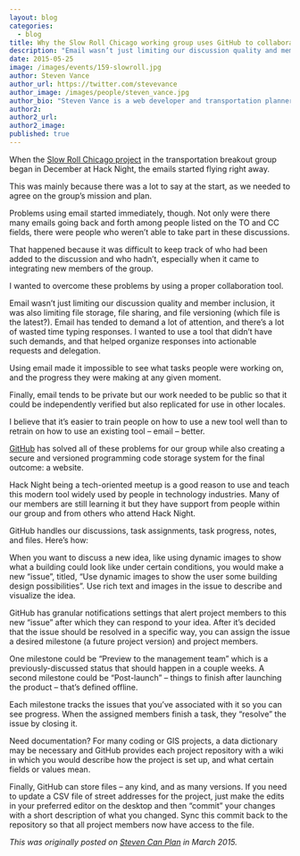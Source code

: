 ```yaml
---
layout: blog
categories: 
  - blog
title: Why the Slow Roll Chicago working group uses GitHub to collaborate
description: "Email wasn’t just limiting our discussion quality and member inclusion, it was also limiting file storage, file sharing, and file versioning (which file is the latest?). Email has tended to demand a lot of attention, and there’s a lot of wasted time typing responses. I wanted to use a tool that didn’t have such demands, and that helped organize responses into actionable requests and delegation."
date: 2015-05-25
image: /images/events/159-slowroll.jpg
author: Steven Vance
author_url: https://twitter.com/stevevance
author_image: /images/people/steven_vance.jpg
author_bio: "Steven Vance is a web developer and transportation planner who writes for Streetsblog Chicago."
author2:
author2_url:
author2_image:
published: true
---
```


When the [Slow Roll Chicago project](https://github.com/zorostang/chicago_bike_equity) in the transportation breakout group began in December at Hack Night, the emails started flying right away.

This was mainly because there was a lot to say at the start, as we needed to agree on the group’s mission and plan.

Problems using email started immediately, though. Not only were there many emails going back and forth among people listed on the TO and CC fields, there were people who weren’t able to take part in these discussions.

That happened because it was difficult to keep track of who had been added to the discussion and who hadn’t, especially when it came to integrating new members of the group.

I wanted to overcome these problems by using a proper collaboration tool.

Email wasn’t just limiting our discussion quality and member inclusion, it was also limiting file storage, file sharing, and file versioning (which file is the latest?). Email has tended to demand a lot of attention, and there’s a lot of wasted time typing responses. I wanted to use a tool that didn’t have such demands, and that helped organize responses into actionable requests and delegation.

Using email made it impossible to see what tasks people were working on, and the progress they were making at any given moment.

Finally, email tends to be private but our work needed to be public so that it could be independently verified but also replicated for use in other locales.

I believe that it’s easier to train people on how to use a new tool well than to retrain on how to use an existing tool – email – better.

[GitHub](https://github.com/) has solved all of these problems for our group while also creating a secure and versioned programming code storage system for the final outcome: a website.

Hack Night being a tech-oriented meetup is a good reason to use and teach this modern tool widely used by people in technology industries. Many of our members are still learning it but they have support from people within our group and from others who attend Hack Night.

GitHub handles our discussions, task assignments, task progress, notes, and files. Here’s how:

When you want to discuss a new idea, like using dynamic images to show what a building could look like under certain conditions, you would make a new “issue”, titled, “Use dynamic images to show the user some building design possibilities”. Use rich text and images in the issue to describe and visualize the idea.

GitHub has granular notifications settings that alert project members to this new “issue” after which they can respond to your idea. After it’s decided that the issue should be resolved in a specific way, you can assign the issue a desired milestone (a future project version) and project members.

One milestone could be “Preview to the management team” which is a previously-discussed status that should happen in a couple weeks. A second milestone could be “Post-launch” – things to finish after launching the product – that’s defined offline.

Each milestone tracks the issues that you’ve associated with it so you can see progress. When the assigned members finish a task, they “resolve” the issue by closing it.

Need documentation? For many coding or GIS projects, a data dictionary may be necessary and GitHub provides each project repository with a wiki in which you would describe how the project is set up, and what certain fields or values mean.

Finally, GitHub can store files – any kind, and as many versions. If you need to update a CSV file of street addresses for the project, just make the edits in your preferred editor on the desktop and then “commit” your changes with a short description of what you changed. Sync this commit back to the repository so that all project members now have access to the file.

*This was originally posted on [Steven Can Plan](http://www.stevencanplan.com/2015/03/why-the-slow-roll-chicago-working-group-uses-github-to-collaborate/) in March 2015.*
